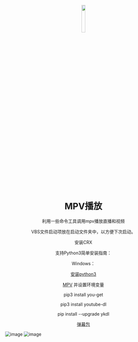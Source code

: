 <p align="center"><img width="15%" src="https://github.com/shiyu1314/Play-live-with-mpv/blob/master/icon/logo.png" /></p>
<h1 align="center">MPV播放</h1>

<p align="center">利用一些命令工具调用mpv播放直播和视频</p>

<p align="center">VBS文件启动项放在启动文件夹中，以方便下次启动。</p>

<p align="center">安装CRX</p>

<p align="center">支持Python3简单安装指南：</p>

<p align="center">Windows：</p>

<p align="center"><a href="https://www.python.org/" rel="nofollow">安装python3</a></li></p>

<p align="center"><a href="https://mpv.srsfckn.biz/" rel="nofollow">MPV</a> 并设置环境变量</li></p>


<p align="center">pip3 install you-get </p>

<p align="center">pip3 install youtube-dl</p>

<p align="center">pip install --upgrade ykdl</p>

<p align="center"><a href="https://github.com/littlecodersh/danmu" rel="nofollow">弹幕包</a></li></p>

![image](https://github.com/shiyu1314/Play-live-with-mpv/blob/master/icon/1.png)
![image](https://github.com/shiyu1314/Play-live-with-mpv/blob/master/icon/2.png)
